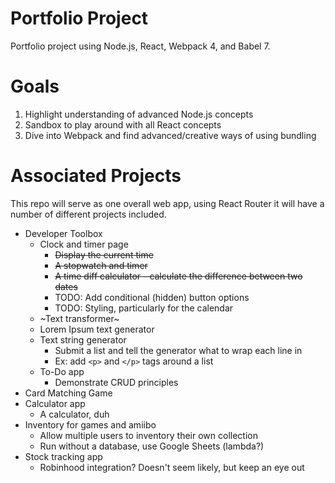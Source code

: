 # Portfolio Project

Portfolio project using Node.js, React, Webpack 4, and Babel 7.

# Goals

1) Highlight understanding of advanced Node.js concepts
2) Sandbox to play around with all React concepts
3) Dive into Webpack and find advanced/creative ways of using bundling

# Associated Projects

This repo will serve as one overall web app, using React Router it will have a number of different projects included.

* Developer Toolbox
    * Clock and timer page
        * ~~Display the current time~~
        * ~~A stopwatch and timer~~
        * ~~A time diff calculator - calculate the difference between two dates~~
        * TODO: Add conditional (hidden) button options
        * TODO: Styling, particularly for the calendar
    * ~Text transformer~
    * Lorem Ipsum text generator
    * Text string generator
        * Submit a list and tell the generator what to wrap each line in
        * Ex: add `<p>` and `</p>` tags around a list
    * To-Do app
        * Demonstrate CRUD principles
* Card Matching Game
* Calculator app
    * A calculator, duh
* Inventory for games and amiibo
    * Allow multiple users to inventory their own collection
    * Run without a database, use Google Sheets (lambda?)
* Stock tracking app
    * Robinhood integration? Doesn't seem likely, but keep an eye out